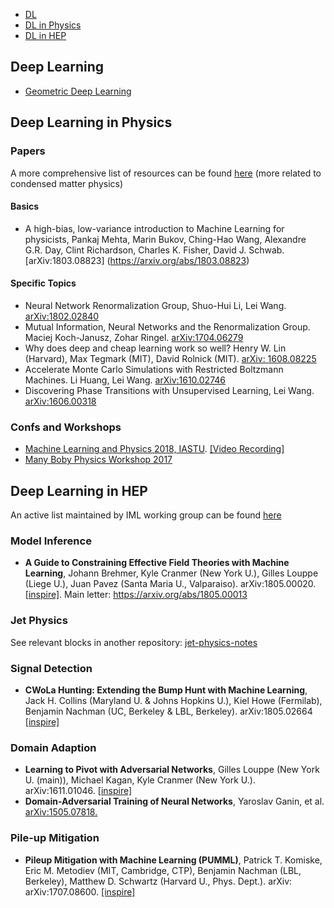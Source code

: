 
* [DL](#deep-learning)
* [DL in Physics](#deep-learning-in-physics)
* [DL in HEP](#deep-learning-in-hep)


## Deep Learning
* [Geometric Deep Learning](http://geometricdeeplearning.com/)


## Deep Learning in Physics


### Papers
A more comprehensive list of resources can be found [here](https://physicsml.github.io/) (more related to condensed matter physics)

#### Basics
* A high-bias, low-variance introduction to Machine Learning for physicists,
Pankaj Mehta, Marin Bukov, Ching-Hao Wang, Alexandre G.R. Day, Clint Richardson, Charles K. Fisher, David J. Schwab. [arXiv:1803.08823] (https://arxiv.org/abs/1803.08823)

#### Specific Topics
* Neural Network Renormalization Group, Shuo-Hui Li, Lei Wang. [arXiv:1802.02840](https://arxiv.org/abs/1802.02840)
* Mutual Information, Neural Networks and the Renormalization Group. Maciej Koch-Janusz, Zohar Ringel. 	[arXiv:1704.06279](https://arxiv.org/abs/1704.06279)
* Why does deep and cheap learning work so well? Henry W. Lin (Harvard), Max Tegmark (MIT), David Rolnick (MIT). [arXiv: 1608.08225](https://arxiv.org/pdf/1608.08225.pdf)
* Accelerate Monte Carlo Simulations with Restricted Boltzmann Machines. Li Huang, Lei Wang. [arXiv:1610.02746](https://arxiv.org/abs/1610.02746)
* Discovering Phase Transitions with Unsupervised Learning, Lei Wang. [arXiv:1606.00318](https://arxiv.org/abs/1606.00318)

### Confs and Workshops

* [Machine Learning and Physics 2018, IASTU](http://mlphys2018.csp.escience.cn/dct/page/1). [[Video Recording]](http://live.vhall.com/192630502)
* [Many Boby Physics Workshop 2017](http://kits.ucas.ac.cn/index.php/events/workshop/52-machine-learning-and-many-body-physics-jun-28th-jul-7th-2017)

## Deep Learning in HEP
An active list maintained by IML working group can be found [here](https://github.com/iml-wg/HEP-ML-Resources)

### Model Inference
* **A Guide to Constraining Effective Field Theories with Machine Learning**,
Johann Brehmer, Kyle Cranmer (New York U.), Gilles Louppe (Liege U.), Juan Pavez (Santa Maria U., Valparaiso). arXiv:1805.00020. [[inspire]](http://inspirehep.net/record/1670939). Main letter: https://arxiv.org/abs/1805.00013

### Jet Physics
See relevant blocks in another repository: [jet-physics-notes](https://github.com/taolicheng/jet-physics-notes)
 
### Signal Detection
*  **CWoLa Hunting: Extending the Bump Hunt with Machine Learning**,
Jack H. Collins (Maryland U. & Johns Hopkins U.), Kiel Howe (Fermilab), Benjamin Nachman (UC, Berkeley & LBL, Berkeley).
arXiv:1805.02664 [[inspire]](https://inspirehep.net/record/1672143)

### Domain Adaption
* **Learning to Pivot with Adversarial Networks**,
Gilles Louppe (New York U. (main)), Michael Kagan, Kyle Cranmer (New York U.).
arXiv:1611.01046. [[inspire]](http://inspirehep.net/record/1495901)
* **Domain-Adversarial Training of Neural Networks**, Yaroslav Ganin, et al. [arXiv:1505.07818.](https://arxiv.org/abs/1505.07818) 

### Pile-up Mitigation
*  **Pileup Mitigation with Machine Learning (PUMML)**,
Patrick T. Komiske, Eric M. Metodiev (MIT, Cambridge, CTP), Benjamin Nachman (LBL, Berkeley), Matthew D. Schwartz (Harvard U., Phys. Dept.). arXiv: arXiv:1707.08600. [[inspire]](http://inspirehep.net/record/1613324)



